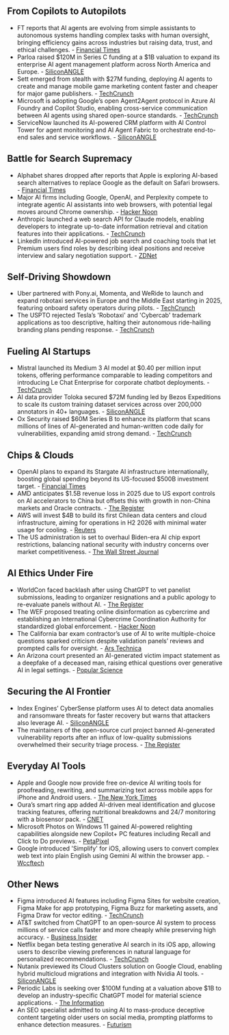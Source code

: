 ## From Copilots to Autopilots

- FT reports that AI agents are evolving from simple assistants to autonomous systems handling complex tasks with human oversight, bringing efficiency gains across industries but raising data, trust, and ethical challenges. - [Financial Times](https://www.ft.com/content/3e862e23-6e2c-4670-a68c-e204379fe01f)
- Parloa raised $120M in Series C funding at a $1B valuation to expand its enterprise AI agent management platform across North America and Europe. - [SiliconANGLE](https://siliconangle.com/2025/05/06/parloa-raises-120m-1b-valuation-expand-enterprise-ai-agent-platform/)
- Sett emerged from stealth with $27M funding, deploying AI agents to create and manage mobile game marketing content faster and cheaper for major game publishers. - [TechCrunch](https://techcrunch.com/2025/05/07/game-sett-funding-a-startup-building-ai-agents-for-game-development-emerges-from-stealth-with-27m/)
- Microsoft is adopting Google’s open Agent2Agent protocol in Azure AI Foundry and Copilot Studio, enabling cross-service communication between AI agents using shared open-source standards. - [TechCrunch](https://techcrunch.com/2025/05/07/microsoft-adopts-googles-standard-for-linking-up-ai-agents/)
- ServiceNow launched its AI-powered CRM platform with AI Control Tower for agent monitoring and AI Agent Fabric to orchestrate end-to-end sales and service workflows. - [SiliconANGLE](https://siliconangle.com/2025/05/06/servicenow-debuts-servicenow-crm-new-ai-tools/)

## Battle for Search Supremacy

- Alphabet shares dropped after reports that Apple is exploring AI-based search alternatives to replace Google as the default on Safari browsers. - [Financial Times](https://www.ft.com/content/daaf1fe5-615d-4f52-90c4-18aac6d542e5)
- Major AI firms including Google, OpenAI, and Perplexity compete to integrate agentic AI assistants into web browsers, with potential legal moves around Chrome ownership. - [Hacker Noon](https://hackernoon.com/ai-giants-are-battling-it-out-for-the-ultimate-prize-in-ai-race-your-web-browser)
- Anthropic launched a web search API for Claude models, enabling developers to integrate up-to-date information retrieval and citation features into their applications. - [TechCrunch](https://techcrunch.com/2025/05/07/anthropic-rolls-out-an-api-for-ai-powered-web-search/)
- LinkedIn introduced AI-powered job search and coaching tools that let Premium users find roles by describing ideal positions and receive interview and salary negotiation support. - [ZDNet](https://www.zdnet.com/article/linkedins-newest-ai-features-make-it-easier-to-score-your-dream-role/)

## Self-Driving Showdown

- Uber partnered with Pony.ai, Momenta, and WeRide to launch and expand robotaxi services in Europe and the Middle East starting in 2025, featuring onboard safety operators during pilots. - [TechCrunch](https://techcrunch.com/2025/05/06/uber-turns-to-chinese-companies-to-snap-up-robotaxi-market-share-in-europe-middle-east/)
- The USPTO rejected Tesla’s 'Robotaxi' and 'Cybercab' trademark applications as too descriptive, halting their autonomous ride-hailing branding plans pending response. - [TechCrunch](https://techcrunch.com/2025/05/07/teslas-robotaxi-and-cybercab-trademarks-hit-roadblocks-ahead-of-june-launch/)

## Fueling AI Startups

- Mistral launched its Medium 3 AI model at $0.40 per million input tokens, offering performance comparable to leading competitors and introducing Le Chat Enterprise for corporate chatbot deployments. - [TechCrunch](https://techcrunch.com/2025/05/07/mistral-claims-its-newest-ai-model-delivers-leading-performance-for-the-price/)
- AI data provider Toloka secured $72M funding led by Bezos Expeditions to scale its custom training dataset services across over 200,000 annotators in 40+ languages. - [SiliconANGLE](https://siliconangle.com/2025/05/07/ai-data-provider-toloka-raises-72m-funding/)
- Ox Security raised $60M Series B to enhance its platform that scans millions of lines of AI-generated and human-written code daily for vulnerabilities, expanding amid strong demand. - [TechCrunch](https://techcrunch.com/2025/05/07/ox-security-lands-a-fresh-60m-to-scan-for-vulnerabilities-in-code/)

## Chips & Clouds

- OpenAI plans to expand its Stargate AI infrastructure internationally, boosting global spending beyond its US-focused $500B investment target. - [Financial Times](https://www.ft.com/content/060c08f6-e504-47cc-9309-80158a407046)
- AMD anticipates $1.5B revenue loss in 2025 due to US export controls on AI accelerators to China but offsets this with growth in non-China markets and Oracle contracts. - [The Register](https://www.theregister.com/2025/05/07/us_export_controls_on_instinct/)
- AWS will invest $4B to build its first Chilean data centers and cloud infrastructure, aiming for operations in H2 2026 with minimal water usage for cooling. - [Reuters](https://www.reuters.com/business/energy/amazon-spend-4-billion-cloud-infrastructure-chile-2025-05-07/)
- The US administration is set to overhaul Biden-era AI chip export restrictions, balancing national security with industry concerns over market competitiveness. - [The Wall Street Journal](https://www.wsj.com/tech/ai-chip-exports-overhaul-0518a821)

## AI Ethics Under Fire

- WorldCon faced backlash after using ChatGPT to vet panelist submissions, leading to organizer resignations and a public apology to re-evaluate panels without AI. - [The Register](https://www.theregister.com/2025/05/07/worldcon_uses_ai/)
- The WEF proposed treating online disinformation as cybercrime and establishing an International Cybercrime Coordination Authority for standardized global enforcement. - [Hacker Noon](https://hackernoon.com/wef-calls-for-disinformation-to-be-treated-as-cybercrime)
- The California bar exam contractor’s use of AI to write multiple-choice questions sparked criticism despite validation panels’ reviews and prompted calls for oversight. - [Ars Technica](https://arstechnica.com/tech-policy/2025/04/ai-secretly-helped-write-california-bar-exam-sparking-uproar/)
- An Arizona court presented an AI-generated victim impact statement as a deepfake of a deceased man, raising ethical questions over generative AI in legal settings. - [Popular Science](https://www.popsci.com/technology/ai-in-courtrooms/)

## Securing the AI Frontier

- Index Engines’ CyberSense platform uses AI to detect data anomalies and ransomware threats for faster recovery but warns that attackers also leverage AI. - [SiliconANGLE](https://siliconangle.com/2025/05/06/unpacking-new-frontier-enterprise-cyber-resiliency-cubeconversations/)
- The maintainers of the open-source curl project banned AI-generated vulnerability reports after an influx of low-quality submissions overwhelmed their security triage process. - [The Register](https://www.theregister.com/2025/05/07/curl_ai_bug_reports/)

## Everyday AI Tools

- Apple and Google now provide free on-device AI writing tools for proofreading, rewriting, and summarizing text across mobile apps for iPhone and Android users. - [The New York Times](https://www.nytimes.com/2025/05/07/technology/personaltech/ai-writing-tools-phone.html)
- Oura’s smart ring app added AI-driven meal identification and glucose tracking features, offering nutritional breakdowns and 24/7 monitoring with a biosensor pack. - [CNET](https://www.cnet.com/health/fitness/oura-adds-two-new-ai-features-that-track-your-meals-and-glucose-intake/#ftag=CAD590a51e)
- Microsoft Photos on Windows 11 gained AI-powered relighting capabilities alongside new Copilot+ PC features including Recall and Click to Do previews. - [PetaPixel](https://petapixel.com/2025/05/06/microsoft-photos-can-relight-your-images/)
- Google introduced 'Simplify' for iOS, allowing users to convert complex web text into plain English using Gemini AI within the browser app. - [Wccftech](https://wccftech.com/read-smarter-googles-new-ai-tool-for-iphone-users-turns-complex-text-into-plain-english-for-better-understanding/)

## Other News

- Figma introduced AI features including Figma Sites for website creation, Figma Make for app prototyping, Figma Buzz for marketing assets, and Figma Draw for vector editing. - [TechCrunch](https://techcrunch.com/2025/05/07/figma-releases-new-ai-powered-tools-for-creating-sites-app-prototypes-and-marketing-assets/)
- AT&T switched from ChatGPT to an open-source AI system to process millions of service calls faster and more cheaply while preserving high accuracy. - [Business Insider](https://www.businessinsider.com/att-open-source-ai-better-than-chatgpt-customer-service-calls-2025-5)
- Netflix began beta testing generative AI search in its iOS app, allowing users to describe viewing preferences in natural language for personalized recommendations. - [TechCrunch](https://techcrunch.com/2025/05/07/netflix-debuts-its-generative-ai-powered-search-tool/)
- Nutanix previewed its Cloud Clusters solution on Google Cloud, enabling hybrid multicloud migrations and integration with Nvidia AI tools. - [SiliconANGLE](https://siliconangle.com/2025/05/07/nutanix-cloud-cluster-solution-google-cloud-nextconf/)
- Periodic Labs is seeking over $100M funding at a valuation above $1B to develop an industry-specific ChatGPT model for material science applications. - [The Information](https://www.theinformation.com/briefings/former-openai-deepmind-leaders-seek-funding-chatgpt-material-science)
- An SEO specialist admitted to using AI to mass-produce deceptive content targeting older users on social media, prompting platforms to enhance detection measures. - [Futurism](https://futurism.com/slop-farmer-ai-social-media)